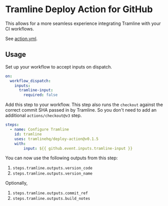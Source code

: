 # Tramline Deploy Action for GitHub

This allows for a more seamless experience integrating Tramline with your CI workflows.

See [action.yml](action.yml).

## Usage

Set up your workflow to accept inputs on dispatch.

```yaml
on:
  workflow_dispatch:
    inputs:
      tramline-input:
        required: false
```

Add this step to your workflow. This step also runs the `checkout` against the correct commit SHA passed in by Tramline. So you don't need to add an additional `actions/checkout@v3` step.

```yaml
steps:
  - name: Configure Tramline
    id: tramline
    uses: tramlinehq/deploy-action@v0.1.5
    with:
        input: ${{ github.event.inputs.tramline-input }}
```

You can now use the following outputs from this step:

1. `steps.tramline.outputs.version_code`
2. `steps.tramline.outputs.version_name`

Optionally,

1. `steps.tramline.outputs.commit_ref`
2. `steps.tramline.outputs.build_notes`